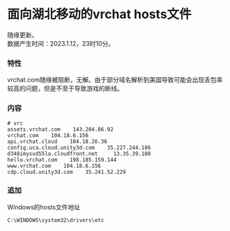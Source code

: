# 面向湖北移动的vrchat hosts文件
随缘更新。  
数据产生时间：2023.1.12，23时10分。
### 特性
vrchat.com随缘被阻断，无解。由于部分域名解析到美国导致可能会出现丢包率较高的问题，但是不至于导致游戏的断线。
### 内容
```
# vrc
assets.vrchat.com    143.204.86.92
vrchat.com    104.18.6.156
api.vrchat.cloud    104.18.26.36
config.uca.cloud.unity3d.com    35.227.244.186
d348imysud55la.cloudfront.net     13.35.39.108
hello.vrchat.com    198.185.159.144
www.vrchat.com    104.18.6.156
cdp.cloud.unity3d.com    35.241.52.229
```
### 追加
Windows的hosts文件地址
```
C:\WINDOWS\system32\drivers\etc
```
